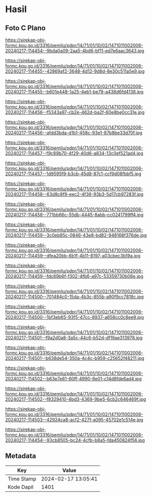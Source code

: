 # Hasil

## Foto C Plano

https://sirekap-obj-formc.kpu.go.id/3316/pemilu/pdpr/14/71/01/10/02/1471011002006-20240217-114454--9bda0a09-2aa5-4bd6-bf11-ed7e6aac3643.jpg

https://sirekap-obj-formc.kpu.go.id/3316/pemilu/pdpr/14/71/01/10/02/1471011002006-20240217-114455--42869af2-3648-4d12-9d8d-8e30c511a5e9.jpg

https://sirekap-obj-formc.kpu.go.id/3316/pemilu/pdpr/14/71/01/10/02/1471011002006-20240217-114455--b601e448-1a25-4eb1-be79-a438d6fd4138.jpg

https://sirekap-obj-formc.kpu.go.id/3316/pemilu/pdpr/14/71/01/10/02/1471011002006-20240217-114456--f5343a97-cb2e-462d-ba2f-60e8be0cc31e.jpg

https://sirekap-obj-formc.kpu.go.id/3316/pemilu/pdpr/14/71/01/10/02/1471011002006-20240217-114456--afdd3bda-d1b1-458c-93e1-87b8be33d70f.jpg

https://sirekap-obj-formc.kpu.go.id/3316/pemilu/pdpr/14/71/01/10/02/1471011002006-20240217-114457--f9c89b70-4f29-40d6-a834-13c0ef521ad4.jpg

https://sirekap-obj-formc.kpu.go.id/3316/pemilu/pdpr/14/71/01/10/02/1471011002006-20240217-114457--1d9595f9-b3cb-45d8-87c1-ccf9d08fbbf5.jpg

https://sirekap-obj-formc.kpu.go.id/3316/pemilu/pdpr/14/71/01/10/02/1471011002006-20240217-114458--63d8c8f9-eec2-4f36-93b3-5d17cb97283f.jpg

https://sirekap-obj-formc.kpu.go.id/3316/pemilu/pdpr/14/71/01/10/02/1471011002006-20240217-114458--771bb66c-55db-4445-8abb-cc0241799ff4.jpg

https://sirekap-obj-formc.kpu.go.id/3316/pemilu/pdpr/14/71/01/10/02/1471011002006-20240217-114459--3c0eb85c-0846-43e8-bd82-948168f376de.jpg

https://sirekap-obj-formc.kpu.go.id/3316/pemilu/pdpr/14/71/01/10/02/1471011002006-20240217-114459--dfea20bb-6b1f-4b11-8197-a03cbec3b19a.jpg

https://sirekap-obj-formc.kpu.go.id/3316/pemilu/pdpr/14/71/01/10/02/1471011002006-20240217-114459--fdc69b6f-f302-4fb6-a97c-53359730b06e.jpg

https://sirekap-obj-formc.kpu.go.id/3316/pemilu/pdpr/14/71/01/10/02/1471011002006-20240217-114500--701484c0-15da-4b3c-855b-a90f9cc7818c.jpg

https://sirekap-obj-formc.kpu.go.id/3316/pemilu/pdpr/14/71/01/10/02/1471011002006-20240217-114500--1bf3eb65-93f5-47cc-8937-a658cc0c8ee9.jpg

https://sirekap-obj-formc.kpu.go.id/3316/pemilu/pdpr/14/71/01/10/02/1471011002006-20240217-114501--f9a2d0a8-3a5c-44c6-b52d-df19ae313978.jpg

https://sirekap-obj-formc.kpu.go.id/3316/pemilu/pdpr/14/71/01/10/02/1471011002006-20240217-114501--b638de54-350a-4c4c-b959-c25652f48211.jpg

https://sirekap-obj-formc.kpu.go.id/3316/pemilu/pdpr/14/71/01/10/02/1471011002006-20240217-114502--b63e7e81-60ff-4990-8e01-c14d8fde6ad4.jpg

https://sirekap-obj-formc.kpu.go.id/3316/pemilu/pdpr/14/71/01/10/02/1471011002006-20240217-114502--f8329410-4bd3-4369-9be5-6cb2c646469f.jpg

https://sirekap-obj-formc.kpu.go.id/3316/pemilu/pdpr/14/71/01/10/02/1471011002006-20240217-114503--42924ca8-acf2-427f-a095-45702e1c514e.jpg

https://sirekap-obj-formc.kpu.go.id/3316/pemilu/pdpr/14/71/01/10/02/1471011002006-20240217-114454--93cb8505-bc24-4cfb-b8a5-fda450824f56.jpg


## Metadata

| Key        | Value               |
| ---------- | ------------------- |
| Time Stamp | 2024-02-17 13:05:41 |
| Kode Dapil | 1401                |



